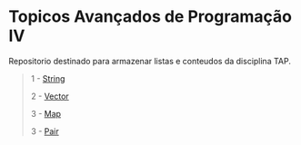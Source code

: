 Topicos Avançados de Programação IV
===================================
Repositorio destinado para armazenar listas e conteudos da disciplina TAP.

>1 - [String](https://github.com/gabrielgoliveira/tap/blob/master/tecnicas/string.cpp)
>
>2 - [Vector](https://github.com/gabrielgoliveira/tap/blob/master/tecnicas/vector.cpp)
>
>3 - [Map](https://github.com/gabrielgoliveira/tap/blob/master/tecnicas/map.cpp)
>
>3 - [Pair](https://github.com/gabrielgoliveira/tap/blob/master/tecnicas/pair.cpp)
>